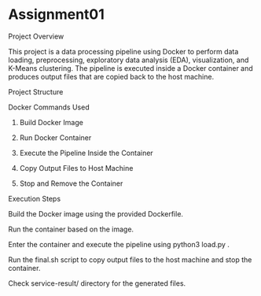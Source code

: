 # Assignment01

Project Overview

This project is a data processing pipeline using Docker to perform data loading, preprocessing, exploratory data analysis (EDA), visualization, and K-Means clustering. The pipeline is executed inside a Docker container and produces output files that are copied back to the host machine.

Project Structure

Docker Commands Used

1. Build Docker Image

2. Run Docker Container

3. Execute the Pipeline Inside the Container

4. Copy Output Files to Host Machine

5. Stop and Remove the Container

Execution Steps

Build the Docker image using the provided Dockerfile.

Run the container based on the image.

Enter the container and execute the pipeline using python3 load.py <dataset-path>.

Run the final.sh script to copy output files to the host machine and stop the container.

Check service-result/ directory for the generated files.
